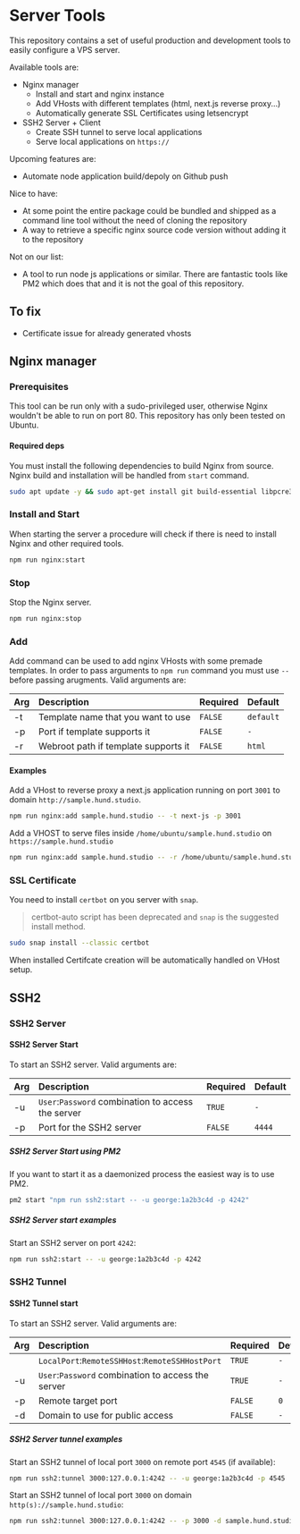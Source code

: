 # Server Tools

This repository contains a set of useful production and development tools to easily configure a VPS server.

Available tools are:

- Nginx manager
  - Install and start and nginx instance
  - Add VHosts with different templates (html, next.js reverse proxy...)
  - Automatically generate SSL Certificates using letsencrypt
- SSH2 Server + Client
  - Create SSH tunnel to serve local applications
  - Serve local applications on `https://`

Upcoming features are:

- Automate node application build/depoly on Github push

Nice to have:

- At some point the entire package could be bundled and shipped as a command line tool without the need of cloning the repository
- A way to retrieve a specific nginx source code version without adding it to the repository

Not on our list:

- A tool to run node js applications or similar. There are fantastic tools like PM2 which does that and it is not the goal of this repository.

## To fix

- Certificate issue for already generated vhosts

## Nginx manager

### Prerequisites

This tool can be run only with a sudo-privileged user, otherwise Nginx wouldn't be able to run on port 80. This repository has only been tested on Ubuntu.

#### Required deps

You must install the following dependencies to build Nginx from source.
Nginx build and installation will be handled from `start` command.

```bash
sudo apt update -y && sudo apt-get install git build-essential libpcre3 libpcre3-dev zlib1g zlib1g-dev libssl-dev libgd-dev libxml2 libxml2-dev uuid-dev
```

### Install and Start

When starting the server a procedure will check if there is need to install Nginx and other required tools.

```bash
npm run nginx:start
```

### Stop

Stop the Nginx server.

```bash
npm run nginx:stop
```

### Add

Add command can be used to add nginx VHosts with some premade templates. In order to pass arguments to `npm run` command you must use `--` before passing arugments.
Valid arguments are:

| Arg | Description                          | Required | Default   |
| :-- | :----------------------------------- | :------- | :-------- |
| -t  | Template name that you want to use   | `FALSE`  | `default` |
| -p  | Port if template supports it         | `FALSE`  | `-`       |
| -r  | Webroot path if template supports it | `FALSE`  | `html`    |

#### Examples

Add a VHost to reverse proxy a next.js application running on port `3001` to domain `http://sample.hund.studio`.

```bash
npm run nginx:add sample.hund.studio -- -t next-js -p 3001
```

Add a VHOST to serve files inside `/home/ubuntu/sample.hund.studio` on `https://sample.hund.studio`

```bash
npm run nginx:add sample.hund.studio -- -r /home/ubuntu/sample.hund.studio
```

### SSL Certificate

You need to install `certbot` on you server with `snap`.

> certbot-auto script has been deprecated and `snap` is the suggested install method.

```bash
sudo snap install --classic certbot
```

When installed Certifcate creation will be automatically handled on VHost setup.

## SSH2

### SSH2 Server

#### SSH2 Server Start

To start an SSH2 server.
Valid arguments are:

| Arg | Description                                        | Required | Default |
| :-- | :------------------------------------------------- | :------- | :------ |
| -u  | `User`:`Password` combination to access the server | `TRUE`   | `-`     |
| -p  | Port for the SSH2 server                           | `FALSE`  | `4444`  |

##### SSH2 Server Start using PM2

If you want to start it as a daemonized process the easiest way is to use PM2.

```bash
pm2 start "npm run ssh2:start -- -u george:1a2b3c4d -p 4242"
```

##### SSH2 Server start examples

Start an SSH2 server on port `4242`:

```bash
npm run ssh2:start -- -u george:1a2b3c4d -p 4242
```

### SSH2 Tunnel

#### SSH2 Tunnel start

To start an SSH2 server.
Valid arguments are:

| Arg | Description                                        | Required | Default |
| :-- | :------------------------------------------------- | :------- | :------ |
|     | `LocalPort`:`RemoteSSHHost`:`RemoteSSHHostPort`    | `TRUE`   | `-`     |
| -u  | `User`:`Password` combination to access the server | `TRUE`   | `-`     |
| -p  | Remote target port                                 | `FALSE`  | `0`     |
| -d  | Domain to use for public access                    | `FALSE`  | `-`     |

##### SSH2 Server tunnel examples

Start an SSH2 tunnel of local port `3000` on remote port `4545` (if available):

```bash
npm run ssh2:tunnel 3000:127.0.0.1:4242 -- -u george:1a2b3c4d -p 4545
```

Start an SSH2 tunnel of local port `3000` on domain `http(s)://sample.hund.studio`:

```bash
npm run ssh2:tunnel 3000:127.0.0.1:4242 -- -p 3000 -d sample.hund.studio
```

